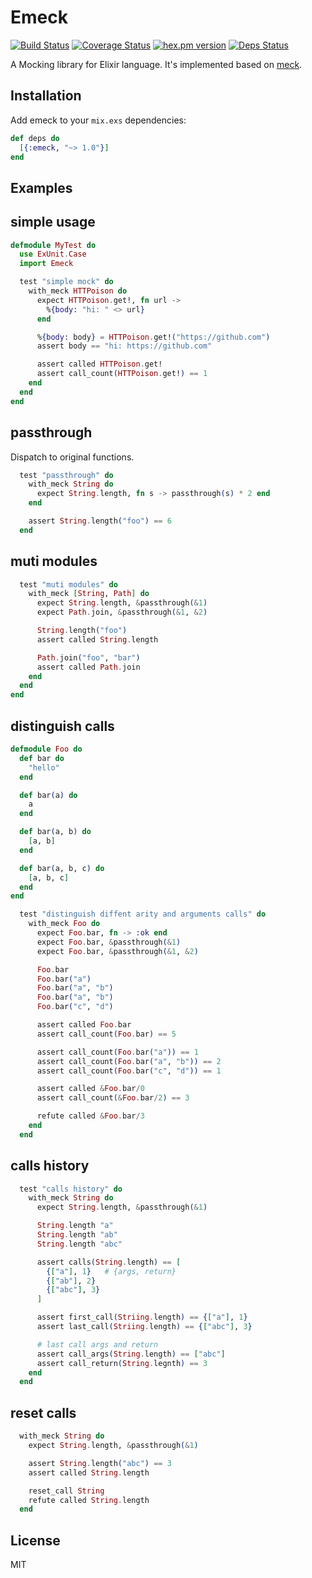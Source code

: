 # Emeck

[![Build Status](https://travis-ci.org/bencode/emeck.svg?branch=master)](https://travis-ci.org/bencode/emeck)
[![Coverage Status](https://coveralls.io/repos/bencode/emeck/badge.svg?branch=master)](https://coveralls.io/r/bencode/emeck?branch=master)
[![hex.pm version](https://img.shields.io/hexpm/v/emeck.svg)](https://hex.pm/packages/emeck)
[![Deps Status](https://beta.hexfaktor.org/badge/all/github/bencode/emeck.svg)](https://beta.hexfaktor.org/github/bencode/emeck)


A Mocking library for Elixir language. It's implemented based on [meck](https://github.com/eproxus/meck).


## Installation

Add emeck to your `mix.exs` dependencies:

```elixir
def deps do
  [{:emeck, "~> 1.0"}]
end
```

## Examples


## simple usage

```elixir
defmodule MyTest do
  use ExUnit.Case
  import Emeck

  test "simple mock" do
    with_meck HTTPoison do
      expect HTTPoison.get!, fn url ->
        %{body: "hi: " <> url}
      end

      %{body: body} = HTTPoison.get!("https://github.com")
      assert body == "hi: https://github.com"

      assert called HTTPoison.get!
      assert call_count(HTTPoison.get!) == 1
    end
  end
end
```


## passthrough

Dispatch to original functions.

```elixir
  test "passthrough" do
    with_meck String do
      expect String.length, fn s -> passthrough(s) * 2 end
    end

    assert String.length("foo") == 6
  end
```


## muti modules

```elixir
  test "muti modules" do
    with_meck [String, Path] do
      expect String.length, &passthrough(&1)
      expect Path.join, &passthrough(&1, &2)

      String.length("foo")
      assert called String.length

      Path.join("foo", "bar")
      assert called Path.join
    end
  end
end
```


## distinguish calls

```elixir
defmodule Foo do
  def bar do
    "hello"
  end

  def bar(a) do
    a
  end

  def bar(a, b) do
    [a, b]
  end

  def bar(a, b, c) do
    [a, b, c]
  end
end
```

```elixir
  test "distinguish diffent arity and arguments calls" do
    with_meck Foo do
      expect Foo.bar, fn -> :ok end
      expect Foo.bar, &passthrough(&1)
      expect Foo.bar, &passthrough(&1, &2)

      Foo.bar
      Foo.bar("a")
      Foo.bar("a", "b")
      Foo.bar("a", "b")
      Foo.bar("c", "d")

      assert called Foo.bar
      assert call_count(Foo.bar) == 5

      assert call_count(Foo.bar("a")) == 1
      assert call_count(Foo.bar("a", "b")) == 2
      assert call_count(Foo.bar("c", "d")) == 1

      assert called &Foo.bar/0
      assert call_count(&Foo.bar/2) == 3

      refute called &Foo.bar/3
    end
  end
```

## calls history

```elixir
  test "calls history" do
    with_meck String do
      expect String.length, &passthrough(&1)

      String.length "a"
      String.length "ab"
      String.length "abc"

      assert calls(String.length) == [
        {["a"], 1}   # {args, return}
        {["ab"], 2}
        {["abc"], 3}
      ]

      assert first_call(Striing.length) == {["a"], 1}
      assert last_call(Striing.length) == {["abc"], 3}

      # last call args and return
      assert call_args(String.length) == ["abc"]
      assert call_return(String.legnth) == 3
    end
  end
```

## reset calls

```elixir
  with_meck String do
    expect String.length, &passthrough(&1)

    assert String.length("abc") == 3
    assert called String.length

    reset_call String
    refute called String.length
  end
```


## License

MIT
